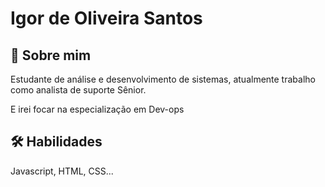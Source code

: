 
# Igor de Oliveira Santos




## 🚀 Sobre mim
Estudante de análise e desenvolvimento de sistemas, atualmente trabalho como analista de suporte Sênior.

E irei focar na especialização em Dev-ops




## 🛠 Habilidades
Javascript, HTML, CSS...

